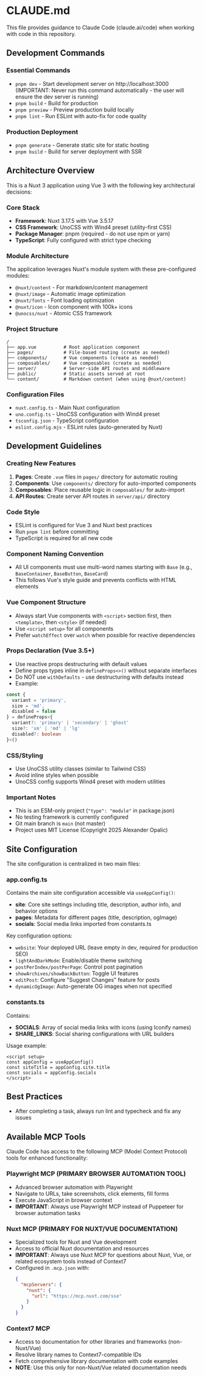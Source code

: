 # CLAUDE.md

This file provides guidance to Claude Code (claude.ai/code) when working with code in this repository.

## Development Commands

### Essential Commands

- `pnpm dev` - Start development server on http://localhost:3000 (IMPORTANT: Never run this command automatically - the user will ensure the dev server is running)
- `pnpm build` - Build for production
- `pnpm preview` - Preview production build locally
- `pnpm lint` - Run ESLint with auto-fix for code quality

### Production Deployment

- `pnpm generate` - Generate static site for static hosting
- `pnpm build` - Build for server deployment with SSR

## Architecture Overview

This is a Nuxt 3 application using Vue 3 with the following key architectural decisions:

### Core Stack

- **Framework**: Nuxt 3.17.5 with Vue 3.5.17
- **CSS Framework**: UnoCSS with Wind4 preset (utility-first CSS)
- **Package Manager**: pnpm (required - do not use npm or yarn)
- **TypeScript**: Fully configured with strict type checking

### Module Architecture

The application leverages Nuxt's module system with these pre-configured modules:

- `@nuxt/content` - For markdown/content management
- `@nuxt/image` - Automatic image optimization
- `@nuxt/fonts` - Font loading optimization
- `@nuxt/icon` - Icon component with 100k+ icons
- `@unocss/nuxt` - Atomic CSS framework

### Project Structure

```
/
├── app.vue          # Root application component
├── pages/           # File-based routing (create as needed)
├── components/      # Vue components (create as needed)
├── composables/     # Vue composables (create as needed)
├── server/          # Server-side API routes and middleware
├── public/          # Static assets served at root
└── content/         # Markdown content (when using @nuxt/content)
```

### Configuration Files

- `nuxt.config.ts` - Main Nuxt configuration
- `uno.config.ts` - UnoCSS configuration with Wind4 preset
- `tsconfig.json` - TypeScript configuration
- `eslint.config.mjs` - ESLint rules (auto-generated by Nuxt)

## Development Guidelines

### Creating New Features

1. **Pages**: Create `.vue` files in `pages/` directory for automatic routing
2. **Components**: Use `components/` directory for auto-imported components
3. **Composables**: Place reusable logic in `composables/` for auto-import
4. **API Routes**: Create server API routes in `server/api/` directory

### Code Style

- ESLint is configured for Vue 3 and Nuxt best practices
- Run `pnpm lint` before committing
- TypeScript is required for all new code

### Component Naming Convention

- All UI components must use multi-word names starting with `Base` (e.g., `BaseContainer`, `BaseButton`, `BaseCard`)
- This follows Vue's style guide and prevents conflicts with HTML elements

### Vue Component Structure

- Always start Vue components with `<script>` section first, then `<template>`, then `<style>` (if needed)
- Use `<script setup>` for all components
- Prefer `watchEffect` over `watch` when possible for reactive dependencies

### Props Declaration (Vue 3.5+)

- Use reactive props destructuring with default values
- Define props types inline in `defineProps<>()` without separate interfaces
- Do NOT use `withDefaults` - use destructuring with defaults instead
- Example:

```typescript
const {
  variant = 'primary',
  size = 'md',
  disabled = false
} = defineProps<{
  variant?: 'primary' | 'secondary' | 'ghost'
  size?: 'sm' | 'md' | 'lg'
  disabled?: boolean
}>()
```

### CSS/Styling

- Use UnoCSS utility classes (similar to Tailwind CSS)
- Avoid inline styles when possible
- UnoCSS config supports Wind4 preset with modern utilities

### Important Notes

- This is an ESM-only project (`"type": "module"` in package.json)
- No testing framework is currently configured
- Git main branch is `main` (not master)
- Project uses MIT License (Copyright 2025 Alexander Opalic)

## Site Configuration

The site configuration is centralized in two main files:

### app.config.ts

Contains the main site configuration accessible via `useAppConfig()`:

- **site**: Core site settings including title, description, author info, and behavior options
- **pages**: Metadata for different pages (title, description, ogImage)
- **socials**: Social media links imported from constants.ts

Key configuration options:

- `website`: Your deployed URL (leave empty in dev, required for production SEO)
- `lightAndDarkMode`: Enable/disable theme switching
- `postPerIndex/postPerPage`: Control post pagination
- `showArchives/showBackButton`: Toggle UI features
- `editPost`: Configure "Suggest Changes" feature for posts
- `dynamicOgImage`: Auto-generate OG images when not specified

### constants.ts

Contains:

- **SOCIALS**: Array of social media links with icons (using Iconify names)
- **SHARE_LINKS**: Social sharing configurations with URL builders

Usage example:

```vue
<script setup>
const appConfig = useAppConfig()
const siteTitle = appConfig.site.title
const socials = appConfig.socials
</script>
```

## Best Practices

- After completing a task, always run lint and typecheck and fix any issues

## Available MCP Tools

Claude Code has access to the following MCP (Model Context Protocol) tools for enhanced functionality:

### Playwright MCP (PRIMARY BROWSER AUTOMATION TOOL)

- Advanced browser automation with Playwright
- Navigate to URLs, take screenshots, click elements, fill forms
- Execute JavaScript in browser context
- **IMPORTANT**: Always use Playwright MCP instead of Puppeteer for browser automation tasks

### Nuxt MCP (PRIMARY FOR NUXT/VUE DOCUMENTATION)

- Specialized tools for Nuxt and Vue development
- Access to official Nuxt documentation and resources
- **IMPORTANT**: Always use Nuxt MCP for questions about Nuxt, Vue, or related ecosystem tools instead of Context7
- Configured in `.mcp.json` with:
  ```json
  {
    "mcpServers": {
      "nuxt": {
        "url": "https://mcp.nuxt.com/sse"
      }
    }
  }
  ```

### Context7 MCP

- Access to documentation for other libraries and frameworks (non-Nuxt/Vue)
- Resolve library names to Context7-compatible IDs
- Fetch comprehensive library documentation with code examples
- **NOTE**: Use this only for non-Nuxt/Vue related documentation needs
